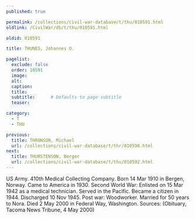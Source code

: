 ```yaml
---
published: true

permalink: /collections/civil-war-database/t/thu/010591.html
oldlink: /CivilWar/db/t/thu/010591.html

oldid: 010591

title: THUNES, Johannes O.

pagelist:
  exclude: false
  order: 10591
  image: 
  alt:
  caption:
  title:
  subtitle:      # Defaults to page subtitle
  teaser:

category: 
  - T 
  - THU

previous:
  title: THRONSON, Michael
  url: /collections/civil-war-database/t/thr/010590.html  
next:
  title: THURSTENSON, Berger
  url: /collections/civil-war-database/t/thu/010592.html   
---
```

US Army. 410th Medical Collecting Company. Born 14 Mar 1910 in Bergen, Norway. Came to America in 1930. Second World War: Enlisted on 15 Mar 1942 as a medical technician. Served in the Pacific. Became a citizen in 1944. Discharged 10 Nov 1945. Post war: Woodworker. Married for 50 years to Nora. Died 2 May 2000 in Federal Way, Washington. Sources: (Obituary, Tacoma News Tribune, 4 May 2000)